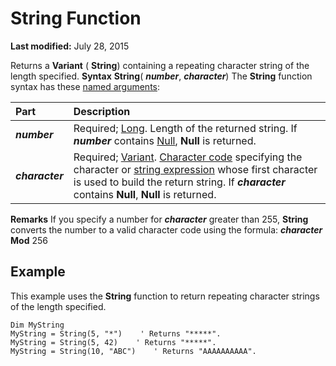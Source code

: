 
# String Function

 **Last modified:** July 28, 2015


Returns a  **Variant** ( **String**) containing a repeating character string of the length specified.
 **Syntax**
 **String**( **_number_**,  **_character_**)
The  **String** function syntax has these [named arguments](b8bdf64f-5920-1ae9-16d0-b26d09524a30.md):


|**Part**|**Description**|
|:-----|:-----|
| **_number_**|Required;  [Long](b8bdf64f-5920-1ae9-16d0-b26d09524a30.md). Length of the returned string. If  **_number_** contains [Null](b8bdf64f-5920-1ae9-16d0-b26d09524a30.md),  **Null** is returned.|
| **_character_**|Required;  [Variant](b8bdf64f-5920-1ae9-16d0-b26d09524a30.md).  [Character code](b8bdf64f-5920-1ae9-16d0-b26d09524a30.md) specifying the character or [string expression](b8bdf64f-5920-1ae9-16d0-b26d09524a30.md) whose first character is used to build the return string. If **_character_** contains **Null**,  **Null** is returned.|
 **Remarks**
If you specify a number for  **_character_** greater than 255, **String** converts the number to a valid character code using the formula:
 **_character_** **Mod** 256

## Example

This example uses the  **String** function to return repeating character strings of the length specified.


```
Dim MyString
MyString = String(5, "*")    ' Returns "*****".
MyString = String(5, 42)    ' Returns "*****".
MyString = String(10, "ABC")    ' Returns "AAAAAAAAAA".


```

